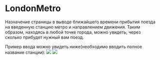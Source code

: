 # LondonMetro

Назначение страницы в выводе ближайшего времени прибытия поезда на введенную станцию метро и направлением движения. Таким образом, находясь в любой точке города, можно увидеть, через сколько прибудет нужный вам поезд.

Пример ввода можно увидеть ниже(необходимо вводить полное название станции):
<img src="https://pp.userapi.com/c849524/v849524637/bca5f/ynfqqPYjHGE.jpg"/>
<img src="https://pp.userapi.com/c849524/v849524637/bca55/z9JCk-HXmbY.jpg"/>